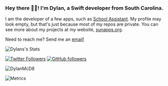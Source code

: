 ### Hey there 👋🏻!  I'm Dylan, a Swift developer from South Carolina.

I am the developer of a few apps, such as [School Assistant](sunapps.org/sa). My profile may look empty, but that's just because most of my repos are private. You can see more about my projects at my website, [sunapps.org](https://sunapps.org).

Need to reach me? Send me an [email!](mailto:sunapps@dlmconsulting.org)



![Dylans's Stats](https://github-readme-stats.vercel.app/api?username=DylanMcD8&show_icons=true&count_private=true&theme=dark)

[![Twitter Followers](https://img.shields.io/twitter/follow/DylanMcD8?label=Followers&style=social)](https://twitter.com/DylanMcD8) 
[![GitHub followers](https://img.shields.io/github/followers/DylanMcD8?label=Followers&style=social)](https://github.com/DylanMcD8/)
<p align="left"> <img src="https://komarev.com/ghpvc/?username=DylanMcD8" alt="DylanMcD8" /> </p>

![Metrics](https://metrics.lecoq.io/DylanMcD8?template=classic&languages=1&stars=1&habits=1&languages.limit=8&languages.colors=github&languages.threshold=0%25&habits.from=200&habits.days=20&habits.facts=true&habits.charts=true&stars.limit=4&config.timezone=America%2FNew_York)
